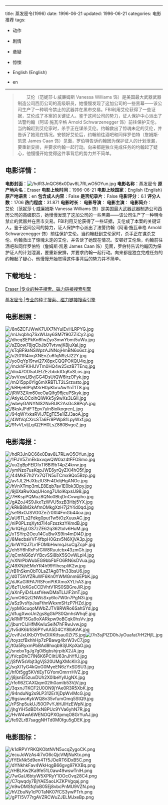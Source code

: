 
---
title: 蒸发密令(1996)
date: 1996-06-21
updated: 1996-06-21
categories: 电影推荐
tags:
- 动作
- 剧情
- 悬疑
- 惊悚

- English (English)
- en
---


> 　　艾伦（范妮莎·L·威廉姆斯 Vanessa Williams 饰）是美国最大武器武器制造公司西历公司的高级职员，她慢慢发现了这加公司的一些黑幕――该公司生产了一种明令禁止的武器并在黑市交易。FBI利用艾伦获得了一些证据，艾伦成了本案的关键证人。鉴于这间公司的势力，证人保护中心派出了法警约翰（阿诺·施瓦辛格 Arnold Schwarzenegger 饰）前往保护艾伦。当约翰赶到艾伦家时，杀手正在谋杀艾伦。约翰救出了惊魂未定的艾伦，并告诉了她现在情况。安顿好艾伦后，约翰前往酒吧和同伴罗伯特（詹姆斯·凯恩 James Caan 饰）见面，罗伯特告诉约翰因为保护证人的计划泄漏，要重新安排，并要求约翰一起行动。向来都是独立完成任务的约翰起了疑心，他慢慢开始觉得这件事背后的势力并不简单。

## **电影详情**：

**电影封面**：<img src="https://image.tmdb.org/t/p/w200/hdR3JnQC66x0Dav8L7RLwO5OYun.jpg" alt="/hdR3JnQC66x0Dav8L7RLwO5OYun.jpg" title="/hdR3JnQC66x0Dav8L7RLwO5OYun.jpg">
**电影名称**：蒸发密令
**原产地片名**：Eraser
**电影上映时间**：1996-06-21
**电影上映国家**：English (English)
**原产地语言**：en
**包含成人内容**：False
**是否纪录片**：False
**电影评分**：6.1
**评分人数**：1706
**热门程度**：31.871
**电影时长**：
**电影导演**：
**电影主演**：
**电影简介**：　　艾伦（范妮莎·L·威廉姆斯 Vanessa Williams 饰）是美国最大武器武器制造公司西历公司的高级职员，她慢慢发现了这加公司的一些黑幕――该公司生产了一种明令禁止的武器并在黑市交易。FBI利用艾伦获得了一些证据，艾伦成了本案的关键证人。鉴于这间公司的势力，证人保护中心派出了法警约翰（阿诺·施瓦辛格 Arnold Schwarzenegger 饰）前往保护艾伦。当约翰赶到艾伦家时，杀手正在谋杀艾伦。约翰救出了惊魂未定的艾伦，并告诉了她现在情况。安顿好艾伦后，约翰前往酒吧和同伴罗伯特（詹姆斯·凯恩 James Caan 饰）见面，罗伯特告诉约翰因为保护证人的计划泄漏，要重新安排，并要求约翰一起行动。向来都是独立完成任务的约翰起了疑心，他慢慢开始觉得这件事背后的势力并不简单。

## **下载地址**：
[Eraser |专业的种子搜索、磁力链接搜索引擎](https://movie.amd794.com:2083/?search=Eraser&ordering=&mode=match_phrase&page_size=10&page=1)

[蒸发密令 |专业的种子搜索、磁力链接搜索引擎](https://movie.amd794.com:2083/?search=%E8%92%B8%E5%8F%91%E5%AF%86%E4%BB%A4&ordering=&mode=match_phrase&page_size=10&page=1)
 

## **电影剧照**：
<img src="https://image.tmdb.org/t/p/original/8n6ZCFJWwK7UiX7NYuIEvHLRPYG.jpg" alt="/8n6ZCFJWwK7UiX7NYuIEvHLRPYG.jpg" title="/8n6ZCFJWwK7UiX7NYuIEvHLRPYG.jpg"><img src="https://image.tmdb.org/t/p/original/mUvqbhq7SxWUay6SM7f90ZZiCy2.jpg" alt="/mUvqbhq7SxWUay6SM7f90ZZiCy2.jpg" title="/mUvqbhq7SxWUay6SM7f90ZZiCy2.jpg"><img src="https://image.tmdb.org/t/p/original/dheqSEPkKn6fwZyo3mwYbmt5uWu.jpg" alt="/dheqSEPkKn6fwZyo3mwYbmt5uWu.jpg" title="/dheqSEPkKn6fwZyo3mwYbmt5uWu.jpg"><img src="https://image.tmdb.org/t/p/original/sZQow78jqCbJb0TvtvwjK8juXaI.jpg" alt="/sZQow78jqCbJb0TvtvwjK8juXaI.jpg" title="/sZQow78jqCbJb0TvtvwjK8juXaI.jpg"><img src="https://image.tmdb.org/t/p/original/sTqBF9aNSWpzAJNNojHmBN6o6sz.jpg" alt="/sTqBF9aNSWpzAJNNojHmBN6o6sz.jpg" title="/sTqBF9aNSWpzAJNNojHmBN6o6sz.jpg"><img src="https://image.tmdb.org/t/p/original/u2t01R4ivqXNEnZu6fqN9zIJ22Y.jpg" alt="/u2t01R4ivqXNEnZu6fqN9zIJ22Y.jpg" title="/u2t01R4ivqXNEnZu6fqN9zIJ22Y.jpg"><img src="https://image.tmdb.org/t/p/original/yoOqYp19rwi27X8pxCQQPOKQU4q.jpg" alt="/yoOqYp19rwi27X8pxCQQPOKQU4q.jpg" title="/yoOqYp19rwi27X8pxCQQPOKQU4q.jpg"><img src="https://image.tmdb.org/t/p/original/mckhFKlHUVTm0HQ4w25xzB7TEnq.jpg" alt="/mckhFKlHUVTm0HQ4w25xzB7TEnq.jpg" title="/mckhFKlHUVTm0HQ4w25xzB7TEnq.jpg"><img src="https://image.tmdb.org/t/p/original/dio47OD5aUEtZEzbbddOqKxSLos.jpg" alt="/dio47OD5aUEtZEzbbddOqKxSLos.jpg" title="/dio47OD5aUEtZEzbbddOqKxSLos.jpg"><img src="https://image.tmdb.org/t/p/original/svVxwLIBvjGG4DsUtQW6irzOFyk.jpg" alt="/svVxwLIBvjGG4DsUtQW6irzOFyk.jpg" title="/svVxwLIBvjGG4DsUtQW6irzOFyk.jpg"><img src="https://image.tmdb.org/t/p/original/mQ15pp0YIg6mXRBTLT2LSrzxsto.jpg" alt="/mQ15pp0YIg6mXRBTLT2LSrzxsto.jpg" title="/mQ15pp0YIg6mXRBTLT2LSrzxsto.jpg"><img src="https://image.tmdb.org/t/p/original/kBHje6IPqM3rH0pKbruAwYnT1T8.jpg" alt="/kBHje6IPqM3rH0pKbruAwYnT1T8.jpg" title="/kBHje6IPqM3rH0pKbruAwYnT1T8.jpg"><img src="https://image.tmdb.org/t/p/original/jRW3ZXm60xcOaQlfg96jcuPSkyk.jpg" alt="/jRW3ZXm60xcOaQlfg96jcuPSkyk.jpg" title="/jRW3ZXm60xcOaQlfg96jcuPSkyk.jpg"><img src="https://image.tmdb.org/t/p/original/AtiykLOCoihQiWKk5y9wXs3LGII.jpg" alt="/AtiykLOCoihQiWKk5y9wXs3LGII.jpg" title="/AtiykLOCoihQiWKk5y9wXs3LGII.jpg"><img src="https://image.tmdb.org/t/p/original/wbeyGANYNlS2NvRUK2AsGcS8PqA.jpg" alt="/wbeyGANYNlS2NvRUK2AsGcS8PqA.jpg" title="/wbeyGANYNlS2NvRUK2AsGcS8PqA.jpg"><img src="https://image.tmdb.org/t/p/original/8kskJFdFTEpv7yln8iolkogrenL.jpg" alt="/8kskJFdFTEpv7yln8iolkogrenL.jpg" title="/8kskJFdFTEpv7yln8iolkogrenL.jpg"><img src="https://image.tmdb.org/t/p/original/94qWYxksRVIJ7EgTE5e1IZJ3aoA.jpg" alt="/94qWYxksRVIJ7EgTE5e1IZJ3aoA.jpg" title="/94qWYxksRVIJ7EgTE5e1IZJ3aoA.jpg"><img src="https://image.tmdb.org/t/p/original/4WtVqCXrcSTa6Fr8PWp81LpyWxf.jpg" alt="/4WtVqCXrcSTa6Fr8PWp81LpyWxf.jpg" title="/4WtVqCXrcSTa6Fr8PWp81LpyWxf.jpg"><img src="https://image.tmdb.org/t/p/original/91vVLvljLqiQ2FH0LsZ880BvgoZ.jpg" alt="/91vVLvljLqiQ2FH0LsZ880BvgoZ.jpg" title="/91vVLvljLqiQ2FH0LsZ880BvgoZ.jpg">

## **电影海报**：
<img src="https://image.tmdb.org/t/p/original/hdR3JnQC66x0Dav8L7RLwO5OYun.jpg" alt="/hdR3JnQC66x0Dav8L7RLwO5OYun.jpg" title="/hdR3JnQC66x0Dav8L7RLwO5OYun.jpg"><img src="https://image.tmdb.org/t/p/original/1FUV5ZmEkbxvqwQW0az4tFFOSmo.jpg" alt="/1FUV5ZmEkbxvqwQW0az4tFFOSmo.jpg" title="/1FUV5ZmEkbxvqwQW0az4tFFOSmo.jpg"><img src="https://image.tmdb.org/t/p/original/uu2gBpFElDfxTI6BI9bT4pZ4kvw.jpg" alt="/uu2gBpFElDfxTI6BI9bT4pZ4kvw.jpg" title="/uu2gBpFElDfxTI6BI9bT4pZ4kvw.jpg"><img src="https://image.tmdb.org/t/p/original/ymNzo7usKqpJWE6yrQyZXi4hO5f.jpg" alt="/ymNzo7usKqpJWE6yrQyZXi4hO5f.jpg" title="/ymNzo7usKqpJWE6yrQyZXi4hO5f.jpg"><img src="https://image.tmdb.org/t/p/original/44MkE7h2Yx7QTN5uTCmx9Qo5Bzp.jpg" alt="/44MkE7h2Yx7QTN5uTCmx9Qo5Bzp.jpg" title="/44MkE7h2Yx7QTN5uTCmx9Qo5Bzp.jpg"><img src="https://image.tmdb.org/t/p/original/av1JL2HJXbzlU3Fr4DdijHgANOc.jpg" alt="/av1JL2HJXbzlU3Fr4DdijHgANOc.jpg" title="/av1JL2HJXbzlU3Fr4DdijHgANOc.jpg"><img src="https://image.tmdb.org/t/p/original/hVnXTmp3mLE8Eqb7av1E0bk3Dpy.jpg" alt="/hVnXTmp3mLE8Eqb7av1E0bk3Dpy.jpg" title="/hVnXTmp3mLE8Eqb7av1E0bk3Dpy.jpg"><img src="https://image.tmdb.org/t/p/original/9j0XaRwXaqUHong7UIolKqxsU98.jpg" alt="/9j0XaRwXaqUHong7UIolKqxsU98.jpg" title="/9j0XaRwXaqUHong7UIolKqxsU98.jpg"><img src="https://image.tmdb.org/t/p/original/7HKspPQMuz8QNo0BbjDnCvwgiho.jpg" alt="/7HKspPQMuz8QNo0BbjDnCvwgiho.jpg" title="/7HKspPQMuz8QNo0BbjDnCvwgiho.jpg"><img src="https://image.tmdb.org/t/p/original/gAZoJ4S9JkxTzWVU5xzB3Hbj5YX.jpg" alt="/gAZoJ4S9JkxTzWVU5xzB3Hbj5YX.jpg" title="/gAZoJ4S9JkxTzWVU5xzB3Hbj5YX.jpg"><img src="https://image.tmdb.org/t/p/original/kRkB8M2kAfmOMkgXzH7j2Y4d0qd.jpg" alt="/kRkB8M2kAfmOMkgXzH7j2Y4d0qd.jpg" title="/kRkB8M2kAfmOMkgXzH7j2Y4d0qd.jpg"><img src="https://image.tmdb.org/t/p/original/se1BxOJSVG0ZeZr0Xl4FmGb44oa.jpg" alt="/se1BxOJSVG0ZeZr0Xl4FmGb44oa.jpg" title="/se1BxOJSVG0ZeZr0Xl4FmGb44oa.jpg"><img src="https://image.tmdb.org/t/p/original/aU6TLs2Fdkg0putTw5tOzXuuxAC.jpg" alt="/aU6TLs2Fdkg0putTw5tOzXuuxAC.jpg" title="/aU6TLs2Fdkg0putTw5tOzXuuxAC.jpg"><img src="https://image.tmdb.org/t/p/original/nIP0PLzqXytd7I4oFzszkzYKmdB.jpg" alt="/nIP0PLzqXytd7I4oFzszkzYKmdB.jpg" title="/nIP0PLzqXytd7I4oFzszkzYKmdB.jpg"><img src="https://image.tmdb.org/t/p/original/krIQEgL0S7zZE62q362toIv6HuM.jpg" alt="/krIQEgL0S7zZE62q362toIv6HuM.jpg" title="/krIQEgL0S7zZE62q362toIv6HuM.jpg"><img src="https://image.tmdb.org/t/p/original/xTSYrp2Oeu14CuBwXS9In4mDl4D.jpg" alt="/xTSYrp2Oeu14CuBwXS9In4mDl4D.jpg" title="/xTSYrp2Oeu14CuBwXS9In4mDl4D.jpg"><img src="https://image.tmdb.org/t/p/original/8MecbaVVF4fbpH0Gzv5N6XjVA3p.jpg" alt="/8MecbaVVF4fbpH0Gzv5N6XjVA3p.jpg" title="/8MecbaVVF4fbpH0Gzv5N6XjVA3p.jpg"><img src="https://image.tmdb.org/t/p/original/brWYQJ7Lv1FOMbHwmqJsuCgZcpF.jpg" alt="/brWYQJ7Lv1FOMbHwmqJsuCgZcpF.jpg" title="/brWYQJ7Lv1FOMbHwmqJsuCgZcpF.jpg"><img src="https://image.tmdb.org/t/p/original/eh5Y6hRxFsfGW8Ruutcbx43zmGh.jpg" alt="/eh5Y6hRxFsfGW8Ruutcbx43zmGh.jpg" title="/eh5Y6hRxFsfGW8Ruutcbx43zmGh.jpg"><img src="https://image.tmdb.org/t/p/original/qCmNG6zVYBcvSSl8bX5SOvWLpl4.jpg" alt="/qCmNG6zVYBcvSSl8bX5SOvWLpl4.jpg" title="/qCmNG6zVYBcvSSl8bX5SOvWLpl4.jpg"><img src="https://image.tmdb.org/t/p/original/vXNrPbWubEG9bbFbFO6RN6sDVua.jpg" alt="/vXNrPbWubEG9bbFbFO6RN6sDVua.jpg" title="/vXNrPbWubEG9bbFbFO6RN6sDVua.jpg"><img src="https://image.tmdb.org/t/p/original/49XNjhEMoYR4h99YIhespIiK2w.jpg" alt="/49XNjhEMoYR4h99YIhespIiK2w.jpg" title="/49XNjhEMoYR4h99YIhespIiK2w.jpg"><img src="https://image.tmdb.org/t/p/original/rB1hSkmObT0LaZ1Ag8Tfn33bsU6.jpg" alt="/rB1hSkmObT0LaZ1Ag8Tfn33bsU6.jpg" title="/rB1hSkmObT0LaZ1Ag8Tfn33bsU6.jpg"><img src="https://image.tmdb.org/t/p/original/d0T5hVfZRuWF6Kn0YWMGnm6EPbK.jpg" alt="/d0T5hVfZRuWF6Kn0YWMGnm6EPbK.jpg" title="/d0T5hVfZRuWF6Kn0YWMGnm6EPbK.jpg"><img src="https://image.tmdb.org/t/p/original/dJKaGlRFA7RSFonPtKXmoXYLhA3.jpg" alt="/dJKaGlRFA7RSFonPtKXmoXYLhA3.jpg" title="/dJKaGlRFA7RSFonPtKXmoXYLhA3.jpg"><img src="https://image.tmdb.org/t/p/original/6zTUoKGsCCDVhtV1RS0SBGreJiR.jpg" alt="/6zTUoKGsCCDVhtV1RS0SBGreJiR.jpg" title="/6zTUoKGsCCDVhtV1RS0SBGreJiR.jpg"><img src="https://image.tmdb.org/t/p/original/aXnFyiD4LssfVewDMaTLIJlF2mT.jpg" alt="/aXnFyiD4LssfVewDMaTLIJlF2mT.jpg" title="/aXnFyiD4LssfVewDMaTLIJlF2mT.jpg"><img src="https://image.tmdb.org/t/p/original/umO6Qzl2NWsSxy6lo7W0n7PgN3i.jpg" alt="/umO6Qzl2NWsSxy6lo7W0n7PgN3i.jpg" title="/umO6Qzl2NWsSxy6lo7W0n7PgN3i.jpg"><img src="https://image.tmdb.org/t/p/original/aSz9vsYpJsaFthnWkxmSHzP7HZd.jpg" alt="/aSz9vsYpJsaFthnWkxmSHzP7HZd.jpg" title="/aSz9vsYpJsaFthnWkxmSHzP7HZd.jpg"><img src="https://image.tmdb.org/t/p/original/ypMGcuqoMWbZJTV8RWRo6SahSYd.jpg" alt="/ypMGcuqoMWbZJTV8RWRo6SahSYd.jpg" title="/ypMGcuqoMWbZJTV8RWRo6SahSYd.jpg"><img src="https://image.tmdb.org/t/p/original/d1ugXwoUn2gs8gGkPS0QmhsWhqE.jpg" alt="/d1ugXwoUn2gs8gGkPS0QmhsWhqE.jpg" title="/d1ugXwoUn2gs8gGkPS0QmhsWhqE.jpg"><img src="https://image.tmdb.org/t/p/original/kRMF15Ga9oXARkpw9oBCqk0hsVv.jpg" alt="/kRMF15Ga9oXARkpw9oBCqk0hsVv.jpg" title="/kRMF15Ga9oXARkpw9oBCqk0hsVv.jpg"><img src="https://image.tmdb.org/t/p/original/jburrCIJHfMKwIuSeiN7hFRwJvw.jpg" alt="/jburrCIJHfMKwIuSeiN7hFRwJvw.jpg" title="/jburrCIJHfMKwIuSeiN7hFRwJvw.jpg"><img src="https://image.tmdb.org/t/p/original/tv5dK6b1iS6PYvAA5D4CY8IbKAK.jpg" alt="/tv5dK6b1iS6PYvAA5D4CY8IbKAK.jpg" title="/tv5dK6b1iS6PYvAA5D4CY8IbKAK.jpg"><img src="https://image.tmdb.org/t/p/original/cviFJxUKbOY9vDIXKtfsau0Zt7S.jpg" alt="/cviFJxUKbOY9vDIXKtfsau0Zt7S.jpg" title="/cviFJxUKbOY9vDIXKtfsau0Zt7S.jpg"><img src="https://image.tmdb.org/t/p/original/7n3sjPIZD0hJyOuafat7rH2HjlL.jpg" alt="/7n3sjPIZD0hJyOuafat7rH2HjlL.jpg" title="/7n3sjPIZD0hJyOuafat7rH2HjlL.jpg"><img src="https://image.tmdb.org/t/p/original/toyzcfBxhhHp7zPBawg4brW3vC7.jpg" alt="/toyzcfBxhhHp7zPBawg4brW3vC7.jpg" title="/toyzcfBxhhHp7zPBawg4brW3vC7.jpg"><img src="https://image.tmdb.org/t/p/original/t0a5RyxmPbBAd8hxqb93jUKpXaO.jpg" alt="/t0a5RyxmPbBAd8hxqb93jUKpXaO.jpg" title="/t0a5RyxmPbBAd8hxqb93jUKpXaO.jpg"><img src="https://image.tmdb.org/t/p/original/snebxTgJg7g0iBgbshjrpibX2JA.jpg" alt="/snebxTgJg7g0iBgbshjrpibX2JA.jpg" title="/snebxTgJg7g0iBgbshjrpibX2JA.jpg"><img src="https://image.tmdb.org/t/p/original/fVcpDhC7IN6K6PCIItU63nJhYfU.jpg" alt="/fVcpDhC7IN6K6PCIItU63nJhYfU.jpg" title="/fVcpDhC7IN6K6PCIItU63nJhYfU.jpg"><img src="https://image.tmdb.org/t/p/original/jSfW5sVbjt3gVjS20UMgXMcKlr3.jpg" alt="/jSfW5sVbjt3gVjS20UMgXMcKlr3.jpg" title="/jSfW5sVbjt3gVjS20UMgXMcKlr3.jpg"><img src="https://image.tmdb.org/t/p/original/sqXlTyG4kQoG0MyeEN6zYxSDSU3.jpg" alt="/sqXlTyG4kQoG0MyeEN6zYxSDSU3.jpg" title="/sqXlTyG4kQoG0MyeEN6zYxSDSU3.jpg"><img src="https://image.tmdb.org/t/p/original/hf0t5gg5KVtlEyTGYomOmrrrHVZ.jpg" alt="/hf0t5gg5KVtlEyTGYomOmrrrHVZ.jpg" title="/hf0t5gg5KVtlEyTGYomOmrrrHVZ.jpg"><img src="https://image.tmdb.org/t/p/original/j8jsnEi5zuxDUh2X0IbeYylUgNX.jpg" alt="/j8jsnEi5zuxDUh2X0IbeYylUgNX.jpg" title="/j8jsnEi5zuxDUh2X0IbeYylUgNX.jpg"><img src="https://image.tmdb.org/t/p/original/rfofl6ZCAXQqm02lh0amlb53VjV.jpg" alt="/rfofl6ZCAXQqm02lh0amlb53VjV.jpg" title="/rfofl6ZCAXQqm02lh0amlb53VjV.jpg"><img src="https://image.tmdb.org/t/p/original/3qxnJTKCF2U0ON9jYAe0R3R5XbK.jpg" alt="/3qxnJTKCF2U0ON9jYAe0R3R5XbK.jpg" title="/3qxnJTKCF2U0ON9jYAe0R3R5XbK.jpg"><img src="https://image.tmdb.org/t/p/original/94nduNg2s9LP312ErXjDpWvIMcG.jpg" alt="/94nduNg2s9LP312ErXjDpWvIMcG.jpg" title="/94nduNg2s9LP312ErXjDpWvIMcG.jpg"><img src="https://image.tmdb.org/t/p/original/9gsiwoKykWQ8n35vfumOmq5StQ9.jpg" alt="/9gsiwoKykWQ8n35vfumOmq5StQ9.jpg" title="/9gsiwoKykWQ8n35vfumOmq5StQ9.jpg"><img src="https://image.tmdb.org/t/p/original/rPShp5ukUJ50OPvYJtHJIHzEWpN.jpg" alt="/rPShp5ukUJ50OPvYJtHJIHzEWpN.jpg" title="/rPShp5ukUJ50OPvYJtHJIHzEWpN.jpg"><img src="https://image.tmdb.org/t/p/original/jhgYiH5dBD1xN8PUc9YVa6yhN7R.jpg" alt="/jhgYiH5dBD1xN8PUc9YVa6yhN7R.jpg" title="/jhgYiH5dBD1xN8PUc9YVa6yhN7R.jpg"><img src="https://image.tmdb.org/t/p/original/HvW4wA6WENOQPXGpmqO8GrYuAJ.jpg" alt="/HvW4wA6WENOQPXGpmqO8GrYuAJ.jpg" title="/HvW4wA6WENOQPXGpmqO8GrYuAJ.jpg"><img src="https://image.tmdb.org/t/p/original/fe92LrB7saggNHTd0M0fgu5gDEK.jpg" alt="/fe92LrB7saggNHTd0M0fgu5gDEK.jpg" title="/fe92LrB7saggNHTd0M0fgu5gDEK.jpg">

## **电影图标**：
<img src="https://image.tmdb.org/t/p/original/k1dRPVYRKQKObtNVN5ucqZygoCK.png" alt="/k1dRPVYRKQKObtNVN5ucqZygoCK.png" title="/k1dRPVYRKQKObtNVN5ucqZygoCK.png"><img src="https://image.tmdb.org/t/p/original/ecuJoWzAs4i7xG6cQjcVMjNuKtx.png" alt="/ecuJoWzAs4i7xG6cQjcVMjNuKtx.png" title="/ecuJoWzAs4i7xG6cQjcVMjNuKtx.png"><img src="https://image.tmdb.org/t/p/original/fYEkNk5d9en4Tf5JOeRT6iDxB5C.png" alt="/fYEkNk5d9en4Tf5JOeRT6iDxB5C.png" title="/fYEkNk5d9en4Tf5JOeRT6iDxB5C.png"><img src="https://image.tmdb.org/t/p/original/dYNkhkFav4WkHqgB66gvg97KXBq.png" alt="/dYNkhkFav4WkHqgB66gvg97KXBq.png" title="/dYNkhkFav4WkHqgB66gvg97KXBq.png"><img src="https://image.tmdb.org/t/p/original/rHBLKw2Ka9fe51L0aw49wswTnlH.png" alt="/rHBLKw2Ka9fe51L0aw49wswTnlH.png" title="/rHBLKw2Ka9fe51L0aw49wswTnlH.png"><img src="https://image.tmdb.org/t/p/original/7wGaU6btyW5XPRyY1OOcOvq28C4.png" alt="/7wGaU6btyW5XPRyY1OOcOvq28C4.png" title="/7wGaU6btyW5XPRyY1OOcOvq28C4.png"><img src="https://image.tmdb.org/t/p/original/C7qwqdy7BjYAE5aoLKZKPVgqaj.png" alt="/C7qwqdy7BjYAE5aoLKZKPVgqaj.png" title="/C7qwqdy7BjYAE5aoLKZKPVgqaj.png"><img src="https://image.tmdb.org/t/p/original/n9wDMSfq1oB05Ej8vbcPnMU9VZN.png" alt="/n9wDMSfq1oB05Ej8vbcPnMU9VZN.png" title="/n9wDMSfq1oB05Ej8vbcPnMU9VZN.png"><img src="https://image.tmdb.org/t/p/original/hVZbuNy1cP0TaNK07fCS3ywPTrh.png" alt="/hVZbuNy1cP0TaNK07fCS3ywPTrh.png" title="/hVZbuNy1cP0TaNK07fCS3ywPTrh.png"><img src="https://image.tmdb.org/t/p/original/gPTI5V77rgAVZRCWuZJELMJxeBp.png" alt="/gPTI5V77rgAVZRCWuZJELMJxeBp.png" title="/gPTI5V77rgAVZRCWuZJELMJxeBp.png">
